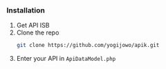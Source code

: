 ### Installation

1. Get API ISB
2. Clone the repo
   ```sh
   git clone https://github.com/yogijowo/apik.git
   ```
3. Enter your API in `ApiDataModel.php`

